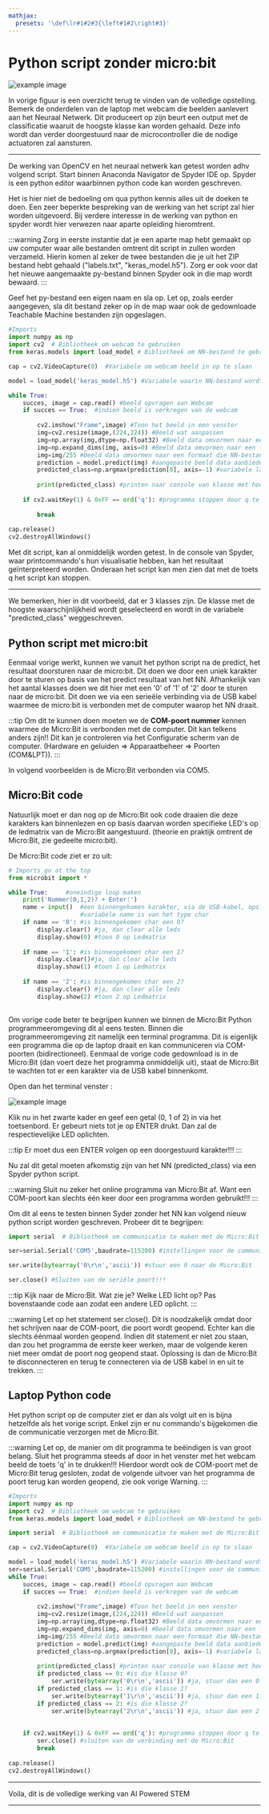 ```yaml
---
mathjax:
  presets: '\def\lr#1#2#3{\left#1#2\right#3}'
---
```



# Python script zonder micro:bit

![example image](./images/schema.png "Overzicht")

In vorige figuur is een overzicht terug te vinden van de volledige opstelling. Bemerk de onderdelen van de laptop met webcam die beelden aanlevert aan het Neuraal Netwerk. Dit produceert op zijn beurt een output met de classificatie waaruit de hoogste klasse kan worden gehaald. Deze info wordt dan verder doorgestuurd naar de microcontroller die de nodige actuatoren zal aansturen.

***

De werking van OpenCV en het neuraal netwerk kan getest worden adhv volgend script. Start binnen Anaconda Navigator de Spyder IDE op. Spyder is een python editor waarbinnen python code kan worden geschreven.

Het is hier niet de bedoeling om qua python kennis alles uit de doeken te doen. Een zeer beperkte bespreking van de werking van het script zal hier worden uitgevoerd. Bij verdere interesse in de werking van python en spyder wordt hier verwezen naar aparte opleiding hieromtrent.

:::warning
Zorg in eerste instantie dat je een aparte map hebt gemaakt op uw computer waar alle bestanden omtrent dit script in zullen worden verzameld. Hierin komen al zeker de twee bestanden die je uit het ZIP bestand hebt gehaald ("labels.txt", "keras_model.h5"). Zorg er ook voor dat het nieuwe aangemaakte py-bestand binnen Spyder ook in die map wordt bewaard.
:::

Geef het py-bestand een eigen naam en sla op. Let op, zoals eerder aangegeven, sla dit bestand zeker op in de map waar ook de gedownloade Teachable Machine bestanden zijn opgeslagen. 

```python
#Imports
import numpy as np
import cv2  # Bibliotheek om webcam te gebruiken
from keras.models import load_model # Bibliotheek om NN-bestand te gebruiken

cap = cv2.VideoCapture(0)  #Variabele om webcam beeld in op te slaan

model = load_model('keras_model.h5') #Variabele waarin NN-bestand wordt gelezen

while True:
    succes, image = cap.read() #beeld opvragen aan Webcam
    if succes == True:  #indien beeld is verkregen van de webcam
        
        cv2.imshow("Frame",image) #Toon het beeld in een venster
        img=cv2.resize(image,(224,224)) #Beeld wat aanpassen
        img=np.array(img,dtype=np.float32) #Beeld data omvormen naar een formaat die NN-bestand kan lezen
        img=np.expand_dims(img, axis=0) #Beeld data omvormen naar een formaat die NN-bestand kan lezen
        img=img/255 #Beeld data omvormen naar een formaat die NN-bestand kan lezen
        prediction = model.predict(img) #aangepaste beeld data aanbieden aan NN en opvangen output NN in variabele
        predicted_class=np.argmax(prediction[0], axis=-1) #variabele laden met klasse (hoogste kans) uit vorige variabele 
        
        print(predicted_class) #printen naar console van klasse met hoogste kans
   
    if cv2.waitKey(1) & 0xFF == ord('q'): #programma stoppen door q te drukken na selectie webcam venster
        
        break
    
cap.release()
cv2.destroyAllWindows()
```

Met dit script, kan al onmiddelijk worden getest. In de console van Spyder, waar printcommando's hun visualisatie hebben, kan het resultaat geïnterpreteerd worden. Onderaan het script kan men zien dat met de toets q het script kan stoppen.

***
We bemerken, hier in dit voorbeeld, dat er 3 klasses zijn. De klasse met de hoogste waarschijnlijkheid wordt geselecteerd en wordt in de variabele "predicted_class" weggeschreven.


## Python script met micro:bit

Eenmaal vorige werkt, kunnen we vanuit het python script na de predict, het resultaat doorsturen naar de micro:bit. Dit doen we door een uniek karakter door te sturen op basis van het predict resultaat van het NN. Afhankelijk van het aantal klasses doen we dit hier met een '0' of '1' of '2' door te sturen naar de micro:bit. Dit doen we via een serieële verbinding via de USB kabel waarmee de micro:bit is verbonden met de computer waarop het NN draait. 

:::tip
Om dit te kunnen doen moeten we de **COM-poort nummer** kennen waarmee de Micro:Bit is verbonden met de computer. Dit kan telkens anders zijn!!
Dit kan je controleren via het Configuratie scherm van de computer. (Hardware en geluiden => Apparaatbeheer => Poorten (COM&LPT)).
:::

In volgend voorbeelden is de Micro:Bit verbonden via COM5.

## Micro:Bit code

Natuurlijk moet er dan nog op de Micro:Bit ook code draaien die deze karakters kan binnenlezen en op basis daarvan worden specifieke LED's op de ledmatrix van de Micro:Bit aangestuurd. (theorie en praktijk omtrent de Micro:Bit, zie gedeelte micro:bit).

De Micro:Bit code ziet er zo uit:

```python
# Imports go at the top
from microbit import *

while True:     #oneindige loop maken
    print('Nummer(0,1,2)? + Enter:')
    name = input()  #een binnengekomen karakter, via de USB-kabel, opslaan in variabele name
                    #variabele name is van het type char
    if name == '0': #is binnengekomen char een 0?
        display.clear() #ja, dan clear alle leds
        display.show(0) #toon 0 op Ledmatrix
        
    if name == '1': #is binnengekomen char een 1?
        display.clear()#ja, dan clear alle leds
        display.show(1) #toon 1 op Ledmatrix
        
    if name == '2': #is binnengekomen char een 2?
        display.clear() #ja, dan clear alle leds
        display.show(2) #toon 2 op Ledmatrix
        
```

Om vorige code beter te begrijpen kunnen we binnen de Micro:Bit Python programmeeromgeving dit al eens testen. Binnen die programmeeromgeving zit namelijk een terminal programma. Dit is eigenlijk een programma die op de laptop draait en kan communiceren via COM-poorten (bidirectioneel). Eenmaal de vorige code gedownload is in de Micro:Bit (dan voert deze het programma onmiddelijk uit), staat de Micro:Bit te wachten tot er een karakter via de USB kabel binnenkomt. 

Open dan het terminal venster :

![example image](./images/mb_term.png "Terminal venster van Micro:Bit")

Klik nu in het zwarte kader en geef een getal (0, 1 of 2) in via het toetsenbord. Er gebeurt niets tot je op ENTER drukt. Dan zal de respectievelijke LED oplichten. 

:::tip
Er moet dus een ENTER volgen op een doorgestuurd karakter!!!
:::

Nu zal dit getal moeten afkomstig zijn van het NN (predicted_class) via een Spyder python script.

:::warning
Sluit nu zeker het online programma van Micro:Bit af. Want een COM-poort kan slechts één keer door een programma worden gebruikt!!!
:::

Om dit al eens te testen binnen Syder zonder het NN kan volgend nieuw python script worden geschreven. Probeer dit te begrijpen:

```python
import serial  # Bibliotheek om communicatie te maken met de Micro:Bit

ser=serial.Serial('COM5',baudrate=115200) #instellingen voor de communicatie met de Micro:Bit

ser.write(bytearray('0\r\n','ascii')) #stuur een 0 naar de Micro:Bit

ser.close() #Sluiten van de seriële poort!!!

```
:::tip
Kijk naar de Micro:Bit. Wat zie je? Welke LED licht op? Pas bovenstaande code aan zodat een andere LED oplicht.
:::

:::warning
Let op het statement ser.close(). Dit is noodzakelijk omdat door het schrijven naar de COM-poort, die poort wordt geopend. Echter kan die slechts éénmaal worden geopend. Indien dit statement er niet zou staan, dan zou het programma de eerste keer werken, maar de volgende keren niet meer omdat de poort nog geopend staat. Oplossing is dan de Micro:Bit te disconnecteren en terug te connecteren via de USB kabel in en uit te trekken.
:::


## Laptop Python code

Het python script op de computer ziet er dan als volgt uit en is bijna hetzelfde als het vorige script. Enkel zijn er nu commando's bijgekomen die de communicatie verzorgen met de Micro:Bit.

:::warning
Let op, de manier om dit programma te beëindigen is van groot belang. Sluit het programma steeds af door in het venster met het webcam beeld de toets 'q' in te drukken!!! Hierdoor wordt ook de COM-poort met de Micro:Bit terug gesloten, zodat de volgende uitvoer van het programma de poort terug kan worden geopend, zie ook vorige Warning.
:::


```python
#Imports
import numpy as np
import cv2  # Bibliotheek om webcam te gebruiken
from keras.models import load_model # Bibliotheek om NN-bestand te gebruiken

import serial  # Bibliotheek om communicatie te maken met de Micro:Bit

cap = cv2.VideoCapture(0)  #Variabele om webcam beeld in op te slaan

model = load_model('keras_model.h5') #Variabele waarin NN-bestand wordt gelezen
ser=serial.Serial('COM5',baudrate=115200) #instellingen voor de communicatie met de Micro:Bit
while True:
    succes, image = cap.read() #beeld opvragen aan Webcam
    if succes == True:  #indien beeld is verkregen van de webcam
        
        cv2.imshow("Frame",image) #Toon het beeld in een venster
        img=cv2.resize(image,(224,224)) #Beeld wat aanpassen
        img=np.array(img,dtype=np.float32) #Beeld data omvormen naar een formaat die NN-bestand kan lezen
        img=np.expand_dims(img, axis=0) #Beeld data omvormen naar een formaat die NN-bestand kan lezen
        img=img/255 #Beeld data omvormen naar een formaat die NN-bestand kan lezen
        prediction = model.predict(img) #aangepaste beeld data aanbieden aan NN en opvangen output NN in variabele
        predicted_class=np.argmax(prediction[0], axis=-1) #variabele laden met klasse (hoogste kans) uit vorige variabele 
        
        print(predicted_class) #printen naar console van klasse met hoogste kans
        if predicted_class == 0: #is die klasse 0? 
            ser.write(bytearray('0\r\n','ascii')) #ja, stuur dan een 0 naar de Micro:Bit
        if predicted_class == 1: #is die klasse 1? 
            ser.write(bytearray('1\r\n','ascii')) #ja, stuur dan een 1 naar de Micro:Bit
        if predicted_class == 2: #is die klasse 2? 
            ser.write(bytearray('2\r\n','ascii')) #ja, stuur dan een 2 naar de Micro:Bit
            
        
    if cv2.waitKey(1) & 0xFF == ord('q'): #programma stoppen door q te drukken na selectie webcam venster
        ser.close() #sluiten van de verbinding met de Micro:Bit
        break
    
cap.release()
cv2.destroyAllWindows()
```






<hr>

Voila, dit is de volledige werking van AI Powered STEM
	
***
